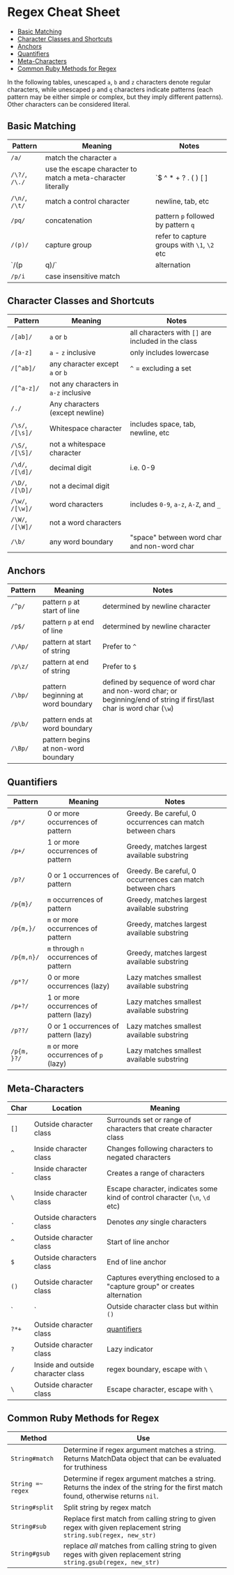 # Regex Cheat Sheet

- [Basic Matching](#basic-matching)
- [Character Classes and Shortcuts](#character-classes-and-shortcuts)
- [Anchors](#anchors)
- [Quantifiers](#quantifiers)
- [Meta-Characters](#meta-characters)
- [Common Ruby Methods for Regex](#common-ruby-methods-for-regex)

In the following tables, unescaped `a`, `b` and `z` characters denote regular characters, while unescaped `p` and `q` characters indicate patterns (each pattern may be either simple or complex, but they imply different patterns). Other characters can be considered literal.

## Basic Matching

| Pattern | Meaning | Notes |
| - | - | - |
| `/a/` | match the character `a` |
| `/\?/`, `/\./` | use the escape character to match a meta-character literally | `$ ^ * + ? . ( ) [ ] | \ /` |
| `/\n/`, `/\t/` | match a control character | newline, tab, etc |
| `/pq/` | concatenation | pattern `p` followed by pattern `q` |
| `/(p)/` | capture group | refer to capture groups with `\1`, `\2` etc |
| `/(p|q)/` | alternation | `p` or `q` |
| `/p/i` | case insensitive match |

## Character Classes and Shortcuts

| Pattern | Meaning | Notes |
| - | - | - |
| `/[ab]/` | `a` or `b` | all characters with `[]` are included in the class |
| `/[a-z]` | `a` - `z` inclusive | only includes lowercase |
| `/[^ab]/` | any character except `a` or `b` | `^` = excluding a set |
| `/[^a-z]/` | not any characters in `a-z` inclusive |
| `/./` | Any characters (except newline) |
| `/\s/`, `/[\s]/` | Whitespace character | includes space, tab, newline, etc
| `/\S/`, `/[\S]/` | not a whitespace character |
| `/\d/`, `/[\d]/` | decimal digit | i.e. 0-9 |
| `/\D/`, `/[\D]/` | not a decimal digit |
| `/\w/`, `/[\w]/` | word characters | includes `0-9`, `a-z`, `A-Z`, and `_` |
| `/\W/`, `/[\W]/` | not a word characters |
| `/\b/` | any word boundary | "space" between word char and non-word char |

## Anchors

| Pattern | Meaning | Notes |
| - | - | - |
| `/^p/` | pattern `p` at start of line | determined by newline character |
| `/p$/` | pattern `p` at end of line | determined by newline character |
| `/\Ap/` | pattern at start of string | Prefer to `^` |
| `/p\z/` | pattern at end of string | Prefer to `$` |
| `/\bp/` | pattern beginning at word boundary | defined by sequence of word char and non-word char; or beginning/end of string if first/last char is word char (`\w`) |
| `/p\b/` | pattern ends at word boundary |
| `/\Bp/` | pattern begins at non-word boundary |

## Quantifiers

| Pattern | Meaning | Notes |
| - | - | - |
| `/p*/` | 0 or more occurrences of pattern | Greedy. Be careful, 0 occurrences can match between chars |
| `/p+/` | 1 or more occurrences of pattern | Greedy, matches largest available substring |
| `/p?/` | 0 or 1 occurrences of pattern | Greedy. Be careful, 0 occurrences can match between chars |
| `/p{m}/` | `m` occurrences of pattern | Greedy, matches largest available substring |
| `/p{m,}/` | `m` or more occurrences of pattern | Greedy, matches largest available substring |
| `/p{m,n}/` | `m` through `n` occurrences of pattern | Greedy, matches largest available substring |
| `/p*?/` | 0 or more occurrences (lazy) | Lazy matches smallest available substring |
| `/p+?/` | 1 or more occurrences of pattern (lazy) | Lazy matches smallest available substring |
| `/p??/` | 0 or 1 occurrences of pattern (lazy) | Lazy matches smallest available substring |
| `/p{m, }?/` | `m` or more occurrences of `p` (lazy) | Lazy matches smallest available substring |

## Meta-Characters

| Char | Location | Meaning |
| - | - | - |
| `[]` | Outside character class | Surrounds set or range of characters that create character class |
| `^` | Inside character class | Changes following characters to negated characters |
| `-` | Inside character class | Creates a range of characters |
| `\` | Inside character class | Escape character, indicates some kind of control character (`\n`, `\d` etc) |
| `.` | Outside characters class | Denotes _any_ single characters |
| `^` | Outside character class | Start of line anchor |
| `$` | Outside characters class | End of line anchor |
| `()` | Outside character class | Captures everything enclosed to a "capture group" or creates alternation |
| `|` | Outside character class but within `()` | Creates alternation |
| `?*+` | Outside character class | [quantifiers](#quantifiers) |
| `?` | Outside character class | Lazy indicator |
| `/` | Inside and outside character class | regex boundary, escape with `\` |
| `\` | Outside character class | Escape character, escape with `\` |

## Common Ruby Methods for Regex

| Method | Use |
| - | - |
| `String#match` | Determine if regex argument matches a string. Returns MatchData object that can be evaluated for truthiness |
| `String =~ regex` | Determine if regex argument matches a string. Returns the index of the string for the first match found, otherwise returns `nil`. |
| `String#split` | Split string by regex match |
| `String#sub` | Replace first match from calling string to given regex with given replacement string `string.sub(regex, new_str)` |
| `String#gsub` | replace _all_ matches from calling string to given reges with given replacement string `string.gsub(regex, new_str)` |
